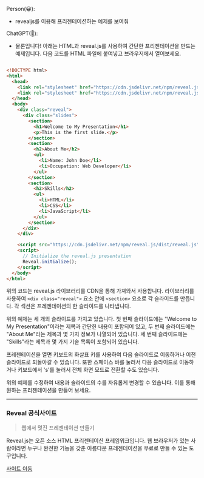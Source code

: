 
Person(😀): 
- revealjs를 이용해 프리젠테이션하는 예제를 보여줘

ChatGPT(🤖): 
- 물론입니다! 아래는 HTML과 reveal.js를 사용하여 간단한 프리젠테이션을 만드는 예제입니다. 다음 코드를 HTML 파일에 붙여넣고 브라우저에서 열어보세요.

```html

<!DOCTYPE html>
<html>
  <head>
    <link rel="stylesheet" href="https://cdn.jsdelivr.net/npm/reveal.js/dist/reveal.css" />
    <link rel="stylesheet" href="https://cdn.jsdelivr.net/npm/reveal.js/dist/theme/black.css" />
  </head>
  <body>
    <div class="reveal">
      <div class="slides">
        <section>
          <h1>Welcome to My Presentation</h1>
          <p>This is the first slide.</p>
        </section>
        <section>
          <h2>About Me</h2>
          <ul>
            <li>Name: John Doe</li>
            <li>Occupation: Web Developer</li>
          </ul>
        </section>
        <section>
          <h2>Skills</h2>
          <ul>
            <li>HTML</li>
            <li>CSS</li>
            <li>JavaScript</li>
          </ul>
        </section>
      </div>
    </div>

    <script src="https://cdn.jsdelivr.net/npm/reveal.js/dist/reveal.js"></script>
    <script>
      // Initialize the reveal.js presentation
      Reveal.initialize();
    </script>
  </body>
</html>
```



위의 코드는 reveal.js 라이브러리를 CDN을 통해 가져와서 사용합니다. 라이브러리를 사용하여 `<div class="reveal">` 요소 안에 `<section>` 요소로 각 슬라이드를 만듭니다. 각 섹션은 프레젠테이션의 한 슬라이드를 나타냅니다.

위의 예제는 세 개의 슬라이드를 가지고 있습니다. 첫 번째 슬라이드에는 "Welcome to My Presentation"이라는 제목과 간단한 내용이 포함되어 있고, 두 번째 슬라이드에는 "About Me"라는 제목과 몇 가지 정보가 나열되어 있습니다. 세 번째 슬라이드에는 "Skills"라는 제목과 몇 가지 기술 목록이 포함되어 있습니다.

프레젠테이션을 열면 키보드의 화살표 키를 사용하여 다음 슬라이드로 이동하거나 이전 슬라이드로 되돌아갈 수 있습니다. 또한 스페이스 바를 눌러서 다음 슬라이드로 이동하거나 키보드에서 's'를 눌러서 전체 화면 모드로 전환할 수도 있습니다.

위의 예제를 수정하여 내용과 슬라이드의 수를 자유롭게 변경할 수 있습니다. 이를 통해 원하는 프리젠테이션을 만들어 보세요.

----

### Reveal 공식사이트
> 웹에서 멋진 프레젠테이션 만들기

Reveal.js는 오픈 소스 HTML 프리젠테이션 프레임워크입니다. 웹 브라우저가 있는 사람이라면 누구나 완전한 기능을 갖춘 아름다운 프레젠테이션을 무료로 만들 수 있는 도구입니다.

[사이트 이동](https://revealjs.com/)